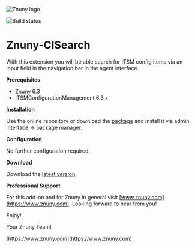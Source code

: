 ![Znuny logo](https://www.znuny.com/assets/images/logo_small.png)


![Build status](https://badge.proxy.znuny.com/Znuny4OTRS-CISearch/rel-6_3)

Znuny-CISearch
==============
With this extension you will be able search for ITSM config items via an input field in the navigation bar in the agent interface.

**Prerequisites**

- Znuny 6.3
- ITSMConfigurationManagement 6.3.x

**Installation**

Use the online repository or download the [package](https://addons.znuny.com/api/addon_repos/public/2241/latest) and install it via admin interface -> package manager.

**Configuration**

No further configuration required.

**Download**

Download the [latest version](https://addons.znuny.com/api/addon_repos/public/2241/latest).

**Professional Support**

For this add-on and for Znuny in general visit [www.znuny.com](https://www.znuny.com). Looking forward to hear from you!

Enjoy!

Your Znuny Team!

[https://www.znuny.com](https://www.znuny.com)
